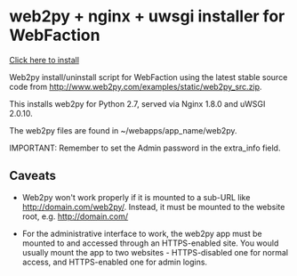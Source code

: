 # web2py + nginx + uwsgi installer for WebFaction

[Click here to install][1]

Web2py install/uninstall script for WebFaction using the latest stable source
code from http://www.web2py.com/examples/static/web2py_src.zip.

This installs web2py for Python 2.7, served via Nginx 1.8.0 and uWSGI 2.0.10.

The web2py files are found in ~/webapps/app_name/web2py.

IMPORTANT: Remember to set the Admin password in the extra_info field.

Caveats
-------

* Web2py won't work properly if it is mounted to a sub-URL like
http://domain.com/web2py/. Instead, it must be mounted to the website root,
e.g. http://domain.com/

* For the administrative interface to work, the web2py app must be mounted to and
accessed through an HTTPS-enabled site. You would usually mount the app to two
websites - HTTPS-disabled one for normal access, and HTTPS-enabled one for admin
logins.

  [1]:https://my.webfaction.com/new-application?script_url=https://raw.github.com/wsfulmer/webfaction-web2py-nginx-uwsgi-installer/master/install.py
